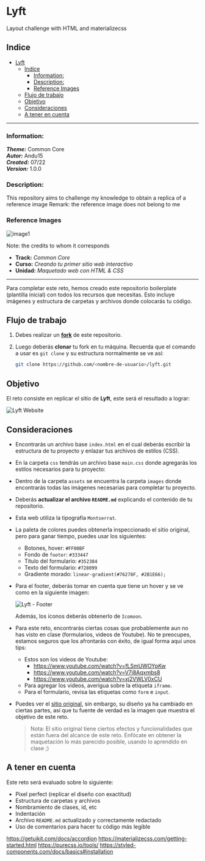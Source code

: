 # Lyft
Layout challenge with HTML and materializecss

## Indice
- [Lyft](#lyft)
  - [Indice](#indice)
    - [Information:](#information)
    - [Description:](#description)
    - [Reference Images](#reference-images)
  - [Flujo de trabajo](#flujo-de-trabajo)
  - [Objetivo](#objetivo)
  - [Consideraciones](#consideraciones)
  - [A tener en cuenta](#a-tener-en-cuenta)
*** 
### Information:
  ***Theme:*** Common Core  
  ***Autor:*** Andu15  
  ***Created:*** 07/22  
  ***Version:*** 1.0.0 
### Description:  
This repository aims to challenge my knowledge to obtain a replica of a reference image
Remark: the reference image does not belong to me
### Reference Images
![image1](assets/../docs/fullpage.png)

Note: the credits to whom it corresponds








* **Track:** _Common Core_
* **Curso:** _Creando tu primer sitio web interactivo_
* **Unidad:** _Maquetado web con HTML & CSS_

***

Para completar este reto, hemos creado este repositorio boilerplate (plantilla
inicial) con todos los recursos que necesitas. Esto incluye imágenes y
estructura de carpetas y archivos donde colocarás tu código.

## Flujo de trabajo

1. Debes realizar un [**fork**](https://gist.github.com/ivandevp/1de47ae69a5e139a6622d78c882e1f74)
   de este repositorio.

2. Luego deberás **clonar** tu fork en tu máquina. Recuerda que el comando a usar
   es `git clone` y su estructura normalmente se ve así:

   ```bash
   git clone https://github.com/<nombre-de-usuario>/lyft.git
   ```

## Objetivo

El reto consiste en replicar el sitio de **Lyft**, este será el resultado
a lograr:

![Lyft Website](docs/fullpage.png)

## Consideraciones

* Encontrarás un archivo base `index.html` en el cual deberás escribir la
  estructura de tu proyecto y enlazar tus archivos de estilos (CSS).

* En la carpeta `css` tendrás un archivo base `main.css` donde agregarás los
  estilos necesarios para tu proyecto:

* Dentro de la carpeta `assets` se encuentra la carpeta `images` donde
  encontrarás todas las imágenes necesarias para completar tu proyecto.

* Deberás **actualizar el archivo `README.md`** explicando el contenido de tu
  repositorio.

* Esta web utiliza la tipografía `Montserrat`.

* La paleta de colores puedes obtenerla inspeccionado el sitio original, pero
  para ganar tiempo, puedes usar los siguientes:

  - Botones, hover: `#FF00BF`
  - Fondo de `footer`: `#333447`
  - Título del formulario: `#352384`
  - Texto del formulario: `#728099`
  - Gradiente morado: `linear-gradient(#76278F, #2B1E66);`

* Para el footer, deberás tomar en cuenta que tiene un hover y se ve como en la
  siguiente imagen:

  ![Lyft - Footer](docs/footer.gif)

  Además, los íconos deberás obtenerlo de `Icomoon`.

* Para este reto, encontrarás ciertas cosas que probablemente aun no has visto
  en clase (formularios, videos de Youtube). No te preocupes, estamos seguros
  que los afrontarás con éxito, de igual forma aquí unos tips:

  - Estos son los videos de Youtube:
    * https://www.youtube.com/watch?v=fLSmUWOYpKw
    * https://www.youtube.com/watch?v=V7j8Aqxmbs8
    * https://www.youtube.com/watch?v=xj2VWLV0xCU
  - Para agregar los videos, averigua sobre la etiqueta `iframe`.
  - Para el formulario, revisa las etiquetas como `form` e `input`.

* Puedes ver el [sitio original](https://www.lyft.com/), sin embargo, su diseño
  ya ha cambiado en ciertas partes, así que tu fuente de verdad es la imagen que
  muestra el objetivo de este reto.

  > Nota: El sitio original tiene ciertos efectos y funcionalidades que
están fuera del alcance de este reto. Enfócate en obtener la maquetación
lo más parecido posible, usando lo aprendido en clase ;)

## A tener en cuenta

Este reto será evaluado sobre lo siguiente:

* Pixel perfect (replicar el diseño con exactitud)
* Estructura de carpetas y archivos
* Nombramiento de clases, id, etc
* Indentación
* Archivo `README.md` actualizado y correctamente redactado
* Uso de comentarios para hacer tu código más legible


https://getuikit.com/docs/accordion
https://materializecss.com/getting-started.html
https://purecss.io/tools/
https://styled-components.com/docs/basics#installation